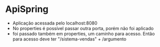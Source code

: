 # ApiSpring

 - Aplicação acessada pelo localhost:8080 
 - No properties é possível passar outra porta, porém não foi aplicado
 - foi passado também em properties, um caminho para acesso. Então para acesso deve ter "/sistema-vendas" + /argumento
